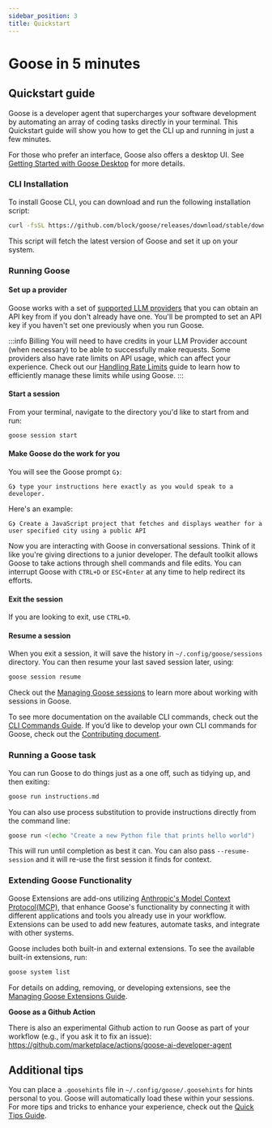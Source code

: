 ```yaml
---
sidebar_position: 3
title: Quickstart
---
```


# Goose in 5 minutes

## Quickstart guide

Goose is a developer agent that supercharges your software development by automating an array of coding tasks directly in your terminal. This Quickstart guide will show you how to get the CLI up and running in just a few minutes.

For those who prefer an interface, Goose also offers a desktop UI. See [Getting Started with Goose Desktop][goose-ui] for more details.

### CLI Installation

To install Goose CLI, you can download and run the following installation script:

``` sh
curl -fsSL https://github.com/block/goose/releases/download/stable/download_cli.sh | sh
```

This script will fetch the latest version of Goose and set it up on your system.

### Running Goose

#### Set up a provider
Goose works with a set of [supported LLM providers][providers] that you can obtain an API key from if you don't already have one. You'll be prompted to set an API key if you haven't set one previously when you run Goose.

:::info Billing
 You will need to have credits in your LLM Provider account (when necessary) to be able to successfully make requests. Some providers also have rate limits on API usage, which can affect your experience. Check out our [Handling Rate Limits][handling-rate-limits] guide to learn how to efficiently manage these limits while using Goose.
:::

#### Start a session

From your terminal, navigate to the directory you'd like to start from and run:

```sh
goose session start
```

#### Make Goose do the work for you
You will see the Goose prompt `G❯`:

```
G❯ type your instructions here exactly as you would speak to a developer.
```

Here's an example:

```
G❯ Create a JavaScript project that fetches and displays weather for a user specified city using a public API
```

Now you are interacting with Goose in conversational sessions. Think of it like you're giving directions to a junior developer. The default toolkit allows Goose to take actions through shell commands and file edits. You can interrupt Goose with `CTRL+D` or `ESC+Enter` at any time to help redirect its efforts.

#### Exit the session

If you are looking to exit, use `CTRL+D`.

#### Resume a session

When you exit a session, it will save the history in `~/.config/goose/sessions` directory. You can then resume your last saved session later, using:

``` sh
goose session resume
```

Check out the [Managing Goose sessions][managing-sessions] to learn more about working with sessions in Goose.


To see more documentation on the available CLI commands, check out the [CLI Commands Guide][cli]. If you’d like to develop your own CLI commands for Goose, check out the [Contributing document][contributing].


### Running a Goose task

You can run Goose to do things just as a one off, such as tidying up, and then exiting:

```sh
goose run instructions.md
```

You can also use process substitution to provide instructions directly from the command line:

```sh
goose run <(echo "Create a new Python file that prints hello world")
```

This will run until completion as best it can. You can also pass `--resume-session` and it will re-use the first session it finds for context.

### Extending Goose Functionality

Goose Extensions are add-ons utilizing [Anthropic's Model Context Protocol(MCP)][MCP], that enhance Goose's functionality by connecting it with different applications and tools you already use in your workflow. Extensions can be used to add new features, automate tasks, and integrate with other systems.

Goose includes both built-in and external extensions. To see the available built-in extensions, run:

```sh
goose system list
```
For details on adding, removing, or developing extensions, see the [Managing Goose Extensions Guide][extensions-guide].


**Goose as a Github Action**

There is also an experimental Github action to run Goose as part of your workflow (e.g., if you ask it to fix an issue):
https://github.com/marketplace/actions/goose-ai-developer-agent

## Additional tips

You can place a `.goosehints` file in `~/.config/goose/.goosehints` for hints personal to you. Goose will automatically load these within your sessions. For more tips and tricks to enhance your experience, check out the [Quick Tips Guide][quick-tips].



[handling-rate-limits]: https://block.github.io/goose/v1/docs/guidance/handling-llm-rate-limits-with-goose
[openai-key]: https://platform.openai.com/api-keys
[getting-started]: https://block.github.io/goose/guidance/getting-started.html
[providers]: https://block.github.io/goose/plugins/providers.html
[managing-sessions]: https://block.github.io/goose/guidance/managing-goose-sessions.html
[contributing]: https://block.github.io/goose/v1/docs/contributing
[quick-tips]: https://block.github.io/goose/v1/docs/guidance/tips
[extensions-guide]: https://block.github.io/goose/v1/docs/managing-extensions
[cli]: https://block.github.io/goose/v1/docs/plugins/cli
[goose-ui]: https://block.github.io/goose/v1/docs/plugins/cli
[MCP]: https://www.anthropic.com/news/model-context-protocol
